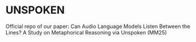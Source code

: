 # UNSPOKEN
Official repo of our paper: Can Audio Language Models Listen Between the Lines? A Study on Metaphorical Reasoning via Unspoken (MM25)
